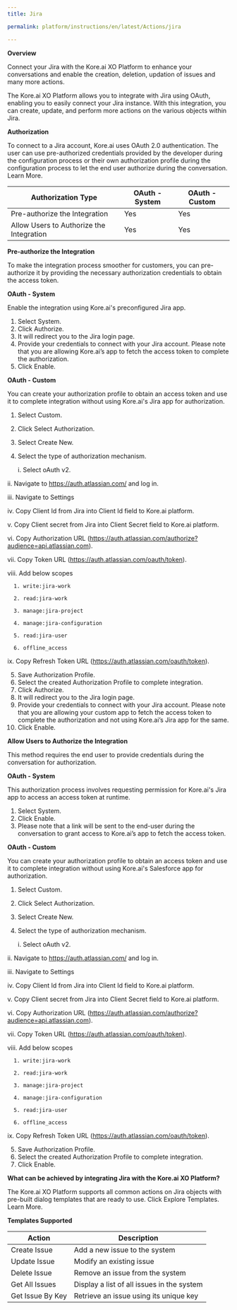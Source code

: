 ```yaml
---
title: Jira

permalink: platform/instructions/en/latest/Actions/jira

---
```


<container>

**Overview**

Connect your Jira with the Kore.ai XO Platform to enhance your conversations and enable the creation, deletion, updation of issues and many more actions.

The Kore.ai XO Platform allows you to integrate with Jira using OAuth, enabling you to easily connect your Jira instance. With this integration, you can create, update, and perform more actions on the various objects within Jira.


</container>

<container>

**Authorization**
 
To connect to a Jira account, Kore.ai uses OAuth 2.0 authentication. The user can use pre-authorized credentials provided by the developer during the configuration process or their own authorization profile during the configuration process to let the end user authorize during the conversation. Learn More.
 
 |Authorization Type                      | OAuth - System | OAuth - Custom |
 |----------------------------------------|----------------|----------------|
 |Pre-authorize the Integration           |       Yes      |       Yes      |
 |Allow Users to Authorize the Integration|       Yes      |       Yes      |


**Pre-authorize the Integration**
 
 To make the integration process smoother for customers, you can pre-authorize it by providing the necessary authorization credentials to obtain the access token.

**OAuth - System**
 
 Enable the integration using Kore.ai's preconfigured Jira app. 
 
1. Select System.
2. Click Authorize.
3. It will redirect you to the Jira login page. 
4. Provide your credentials to connect with your Jira account.
   Please note that you are allowing Kore.ai’s app to fetch the access token to complete the authorization.
5. Click Enable.
 
 
**OAuth - Custom**
 
 You can create your authorization profile to obtain an access token and use it to complete integration without using Kore.ai's Jira app for authorization.
 
1. Select Custom.
2. Click Select Authorization.
3. Select Create New.
4. Select the type of authorization mechanism. 
 
   i.  Select oAuth v2.
 
  ii.  Navigate to https://auth.atlassian.com/ and log in.
 
  iii. Navigate to Settings 
 
  iv.  Copy Client Id from Jira into Client Id field to Kore.ai platform.
 
   v.  Copy Client secret from Jira into Client Secret field to Kore.ai platform.
 
  vi.  Copy Authorization URL (https://auth.atlassian.com/authorize?audience=api.atlassian.com).
 
  vii. Copy Token URL (https://auth.atlassian.com/oauth/token).
 
viii.  Add below scopes
 
      1. write:jira-work 
 
      2. read:jira-work  
 
      3. manage:jira-project 
  
      4. manage:jira-configuration 
  
      5. read:jira-user 
  
      6. offline_access
  
  ix.  Copy Refresh Token URL (https://auth.atlassian.com/oauth/token).
 
5. Save Authorization Profile.
6. Select the created Authorization Profile to complete integration.
7. Click Authorize.
8. It will redirect you to the Jira login page.
9. Provide your credentials to connect with your Jira account. 
   Please note that you are allowing your custom app to fetch the access token to complete the authorization and not using Kore.ai’s Jira app for the same.
10. Click Enable.
 
 
**Allow Users to Authorize the Integration**
 
This method requires the end user to provide credentials during the conversation for authorization.
 
**OAuth - System**
 
 This authorization process involves requesting permission for Kore.ai's Jira app to access an access token at runtime.
 
1. Select System.
2. Click Enable.
3. Please note that a link will be sent to the end-user during the conversation to grant access to Kore.ai’s app to fetch the access token.
 
 **OAuth - Custom**
 
 You can create your authorization profile to obtain an access token and use it to complete integration without using Kore.ai's Salesforce app for authorization.
 
1. Select Custom.
2. Click Select Authorization.
3. Select Create New.
4. Select the type of authorization mechanism. 
 
   i.  Select oAuth v2.
 
  ii.  Navigate to https://auth.atlassian.com/ and log in.
 
  iii. Navigate to Settings 
 
  iv.  Copy Client Id from Jira into Client Id field to Kore.ai platform.
 
   v.  Copy Client secret from Jira into Client Secret field to Kore.ai platform.
 
  vi.  Copy Authorization URL (https://auth.atlassian.com/authorize?audience=api.atlassian.com).
 
  vii. Copy Token URL (https://auth.atlassian.com/oauth/token).
 
viii.  Add below scopes
 
      1. write:jira-work 
 
      2. read:jira-work  
 
      3. manage:jira-project 
  
      4. manage:jira-configuration 
  
      5. read:jira-user 
  
      6. offline_access
  
  ix.  Copy Refresh Token URL (https://auth.atlassian.com/oauth/token).
 
5. Save Authorization Profile.
6. Select the created Authorization Profile to complete integration.
6. Click Enable.
 
</container>

<container>

**What can be achieved by integrating Jira with the Kore.ai XO Platform?**
 
The Kore.ai XO Platform supports all common actions on Jira objects with pre-built dialog templates that are ready to use. Click Explore Templates. Learn More.
 
**Templates Supported**

| Action           | Description            |
|------------------|------------------------|
|Create Issue        |Add a new issue to the system|
|Update Issue       |Modify an existing issue|
|Delete Issue     |Remove an issue from the system|
|Get All Issues      |Display a list of all issues in the system
|Get Issue By Key       |Retrieve an issue using its unique key|

</container>


